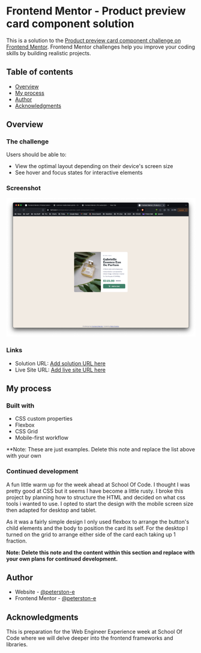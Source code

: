 # Frontend Mentor - Product preview card component solution

This is a solution to the [Product preview card component challenge on Frontend Mentor](https://www.frontendmentor.io/challenges/product-preview-card-component-GO7UmttRfa). Frontend Mentor challenges help you improve your coding skills by building realistic projects.

## Table of contents

- [Overview](#overview)
- [My process](#my-process)
- [Author](#author)
- [Acknowledgments](#acknowledgments)

## Overview

### The challenge

Users should be able to:

- View the optimal layout depending on their device's screen size
- See hover and focus states for interactive elements

### Screenshot

![alt text](<images/screenshot .png>)

### Links

- Solution URL: [Add solution URL here](https://your-solution-url.com)
- Live Site URL: [Add live site URL here](https://your-live-site-url.com)

## My process

### Built with

- CSS custom properties
- Flexbox
- CSS Grid
- Mobile-first workflow

\*\*Note: These are just examples. Delete this note and replace the list above with your own

### Continued development

A fun little warm up for the week ahead at School Of Code. I thought I was pretty good at CSS but it seems I have become a little rusty. I broke this project by planning how to structure the HTML and decided on what css tools i wanted to use. I opted to start the design with the mobile screen size then adapted for desktop and tablet.

As it was a fairly simple design I only used flexbox to arrange the button's child elements and the body to position the card its self. For the desktop I turned on the grid to arrange either side of the card each taking up 1 fraction.

**Note: Delete this note and the content within this section and replace with your own plans for continued development.**

## Author

- Website - [@peterston-e](https://github.com/peterston-e)
- Frontend Mentor - [@peterston-e](https://www.frontendmentor.io/profile/peterston-e)

## Acknowledgments

This is preparation for the Web Engineer Experience week at School Of Code where we will delve deeper into the frontend frameworks and libraries.
